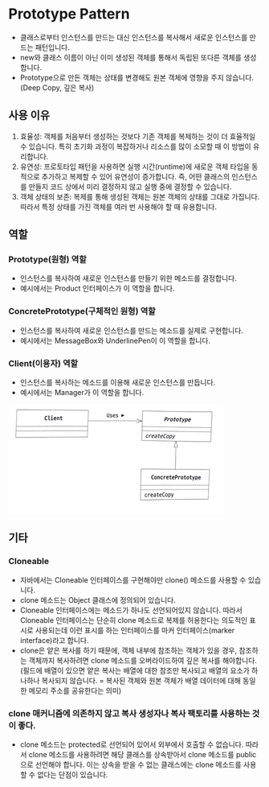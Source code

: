 # Prototype Pattern

- 클래스로부터 인스턴스를 만드는 대신 인스턴스를 복사해서 새로운 인스턴스를 만드는 패턴입니다.
- new와 클래스 이름이 아닌 이미 생성된 객체를 통해서 독립된 또다른 객체를 생성합니다.
- Prototype으로 만든 객체는 상태를 변경해도 원본 객체에 영향을 주지 않습니다. (Deep Copy, 깊은 복사)

## 사용 이유

1. 효율성: 객체를 처음부터 생성하는 것보다 기존 객체를 복제하는 것이 더 효율적일 수 있습니다. 특히 초기화 과정이 복잡하거나 리소스를 많이 소모할 때 이 방법이 유리합니다.
2. 유연성: 프로토타입 패턴을 사용하면 실행 시간(runtime)에 새로운 객체 타입을 동적으로 추가하고 복제할 수 있어 유연성이 증가합니다. 즉, 어떤 클래스의 인스턴스를 만들지 코드 상에서 미리 결정하지 않고 실행 중에 결정할 수 있습니다.
3. 객체 상태의 보존: 복제를 통해 생성된 객체는 원본 객체의 상태를 그대로 가집니다. 따라서 특정 상태를 가진 객체를 여러 번 사용해야 할 때 유용합니다.

## 역할

### Prototype(원형) 역할

- 인스턴스를 복사하여 새로운 인스턴스를 만들기 위한 메소드를 결정합니다.
- 예시에서는 Product 인터페이스가 이 역할을 합니다.

### ConcretePrototype(구체적인 원형) 역할

- 인스턴스를 복사하여 새로운 인스턴스를 만드는 메소드를 실제로 구현합니다.
- 예시에서는 MessageBox와 UnderlinePen이 이 역할을 합니다.

### Client(이용자) 역할

- 인스턴스를 복사하는 메소드를 이용해 새로운 인스턴스를 만듭니다.
- 예시에서는 Manager가 이 역할을 합니다.

![프로토타입 패턴](../image/prototype.png)

## 기타

### Cloneable

- 자바에서는 Cloneable 인터페이스를 구현해야만 clone() 메소드를 사용할 수 있습니다.
- clone 메소드는 Object 클래스에 정의되어 있습니다. 
- Cloneable 인터페이스에는 메소드가 하나도 선언되어있지 않습니다. 따라서 Cloneable 인터페이스는 단순히 clone 메소드로 복제를 허용한다는 의도적인 표시로 사용되는데 이런 표시를 하는 인터페이스를 마커 인터페이스(marker interface)라고 합니다.
- clone은 얕은 복사를 하기 때문에, 객체 내부에 참조하는 객체가 있을 경우, 참조하는 객체까지 복사하려면 clone 메소드를 오버라이드하여 깊은 복사를 해야합니다. (필드에 배열이 있으면 얕은 복사는 배열에 대한 참조만 복사되고 배열의 요소가 하나하나 복사되지 않습니다. = 복사된 객체와 원본 객체가 배열 데이터에 대해 동일한 메모리 주소를 공유한다는 의미)

### clone 매커니즘에 의존하지 않고 복사 생성자나 복사 팩토리를 사용하는 것이 좋다.

- clone 메소드는 protected로 선언되어 있어서 외부에서 호출할 수 없습니다. 따라서 clone 메소드를 사용하려면 해당 클래스를 상속받아서 clone 메소드를 public으로 선언해야 합니다. 이는 상속을 받을 수 없는 클래스에는 clone 메소드를 사용할 수 없다는 단점이 있습니다.